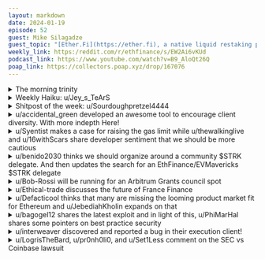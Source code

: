 ```yaml
---
layout: markdown
date: 2024-01-19
episode: 52
guest: Mike Silagadze
guest_topic: "[Ether.Fi](https://ether.fi), a native liquid restaking protocol"
weekly_link: https:/reddit.com/r/ethfinance/s/EW2Ai6vKUd
podcast_link: https://www.youtube.com/watch?v=B9_AloQt26Q
poap_link: https://collectors.poap.xyz/drop/167076
---
```



<details markdown=1>
<summary>The morning trinity</summary>
[View on Reddit →](https://reddit.com/r/ethfinance/comments/19ac5xh/comment/kijwlnn/)

[u/Fiberpunk2077](https://reddit.com/u/Fiberpunk2077)

> Ethereum

[u/UgotTrisomy21](https://reddit.com/u/UgotTrisomy21)

> $2461

[u/PooeyGusset/](https://reddit.com/u/PooeyGusset/)

> 0.059

[u/usesbinkvideo/](https://reddit.com/u/usesbinkvideo/)

> 89,027 hodlers subscribed 

[u/5quat/](https://reddit.com/u/5quat/)

> 490d SM

[u/5quat/](https://reddit.com/u/5quat/)

> 799d since ATH (ratiogang)

</details>
<details markdown=1>
<summary>Weekly Haiku: u/Jey_s_TeArS</summary>
[View on Reddit →](https://reddit.com/r/ethfinance/comments/198pjar/comment/ki9t0aw/)

*Ether beats the odds,*

*Upscaling the rollup squads,*

*Welcome to the blobs.*

</details>
<details markdown=1>
<summary>Shitpost of the week: u/Sourdoughpretzel4444</summary>
[View on Reddit →](https://reddit.com/r/ethfinance/comments/1971kkf/daily_general_discussion_january_15_2024/khyjhp8/)

Today is a banking holiday in the states and because of that I cannot:

1. Deposit/withdraw my monies

2. Receive direct deposits of monies 

3. Have any monies cleared/settled in my accounts

4. Buy the stonk :(

THE FUTURE OF FRANCIS

</details>
<details markdown=1>
<summary>u/accidental_green developed an awesome tool to encourage client diversity. With more indepth Here!</summary>
[View on Reddit →](https://reddit.com/r/ethfinance/comments/193ukvu/daily_general_discussion_january_11_2024/khc7q53/)

In the spirit of client diversity, I created an open source tool that allows anyone to instantly swap to a minority client with 0 configuration or effort. Just 1 click, new client.

I added a simple GUI, so switching clients can now be done with 0 programming experience in under 30 seconds.

Installation is based on Somer Esat's guides and works with Geth, Besu, and Nethermind on both mainnet and testnets.

Feel free to check out the [ethstaker post](https://reddit.com/r/ethstaker/comments/193wwen/ethereum_client_switcher_switch_from_geth_in_30/) or see the details on Github:

- [Client Switcher](https://github.com/accidental-green/client-switcher): Instantly switch Execution Client  
- [Validator Install](https://github.com/accidental-green/validator-install): Fresh Ubuntu to full validator in minutes  
- [Validator Updater](https://github.com/accidental-green/validator-update): Update Execution and Consensus client to latest versions

These are personal projects that have not been audited, but the code is open source and fairly easy to understand. Any testing or feedback is always appreciated!

---

[View on Reddit →](https://reddit.com/r/ethfinance/comments/198pjar/daily_general_discussion_january_17_2024/kiabpxy/)

I created an open source validator updater that allows home stakers to update their entire setup in a single click with almost no downtime!

**Github repo**: [https://github.com/accidental-green/validator-updater](https://github.com/accidental-green/validator-updater)

**Validator Updater Summary:**

1. Select Execution Client to update: (Besu, Geth, Nethermind)
2. Select Consensus Client to update: (Lighthouse, Nimbus, Prysm, Teku)
3. Select Update MEV-boost: (Yes or No)
4. Click "Update" to close the window and return to the terminal

Once complete, restart the services and ensure the validator is still attesting.

The updated binaries are installed at /usr/local/bin to be compatible with Somer Esat's guides, but can be adapted to work with non-standard installations.

Feel free to review my other validator related repos below:

[Validator Install](https://github.com/accidental-green/validator-install)**:** Fresh Ubuntu to syncing validator in 1 minute  
[Validator Controller](https://github.com/accidental-green/validator-controller)**:** Validator GUI for easy operation (start, stop, journals, etc)  
[Client Switcher](https://github.com/accidental-green/client-switcher)**:** Instantly switch between Execution Clients

The code has not been audited, so use with caution. These are all open source community resources, so testing and suggestions are greatly appreciated.

Cheers and Happy Staking!

</details>
<details markdown=1>
<summary>u/Syentist makes a case for raising the gas limit while u/thewalkinglive and u/16withScars share developer sentiment that we should be more cautious</summary>
[View on Reddit →](https://reddit.com/r/ethfinance/comments/193ukvu/daily_general_discussion_january_11_2024/khcoevx/)

[u/Syentist](https://reddit.com/u/Syentist):

Going to bring this up again: I strongly think we need to increase the gas limit, and Dencun is probably the best time to co-ordinate around this (although a HF is not needed for validators to increase the gas limit). 

A few things to point out again:

1. The last gas limit increase was early 2021, almost 3 years ago. Cost of SSDs have substantially reduced since then
2. Most L1 native apps (Maker vaults, ENS, LSTs) have not completed migration to L2s. Partly because we still don't have a Stage 2 L2 anyways. Which means users are still forced to use the L1, and pay high fees for basic and essential functions like taking a DAI loan or staking ETH for stETH.
3. We are clearly on the cusp of mainstream attention, especially as an ETH ETFapproval nears in May. Which means we are going to run into exceptionally high gas fees under current settings, and a constant narrative that the "Ethereum chain is unusable". An entire cohort of new users (probably the largest wave of new on-boarded users to date) will see the ridiculous fees on L1 (and by extension, L2s), see the sub-cent fees on Solana, and simply gravitate to the cheaper narrative. We will unnecessarily lose out on the narrative war, and the Nov-Dec period of scorn to the ethereum community is, I fear, just a prelude. 
4. Most importantly: Vitalik has soft-signalled this twice in the past week. First, in the tweet thread on the roadmap update (when he pointed out gas limit increase doesn't need a HF and can be done anytime), and secondly and more explicitly, in yesterday's EF AMA. Now, the problems with increasing the gas limit: State growth, client stability, cost of minimal equipment - \*of-fucking-course these variables are playing out in Vitalik's head\*, he has written more on this than pretty much anyone alive. Of course he is aware of it, no? But pragmatic choices need to be made, and that is what I see here in his comments. 
5. Finally, I think it is time the ethereum community and core protocol development process "formalised" a framework for minimum validator specs per fixed cost of fiat. It can't be based on just vibes. It can't be that we want to - eventually - run a full validator on the computing power of a microwave (running lightclients is a differnet story). We need a reasonable threshold - something like a full validator should not cos more than $800 to assemble. And every 12 months or so, we review the hardware prices, and if it costs cheaper than $800 (or X threshold) to run a validator, we raise the gas limit (or number of blobs or whatever else).

---

[View on Reddit →](https://reddit.com/r/ethfinance/comments/193ukvu/daily_general_discussion_january_11_2024/khcmz7a/)

[u/thewalkinglive](https://reddit.com/u/thewalkinglive):

> What problem does increasing the gas limit solve?
> 
> Increasing it definitely has a downside. State will grow faster, sync time will get slower quicker, DoS potential will grow. Would be nice to have a number on those.
> 
> That said, what does increasing the gas limit net us?
> 
> I feel we're kind of yoloing this. Do we have the monitoring and metrics in place to see how things evolve? If not, IMO we should fist have tooling that can point to the effect of a change *before* making that change. Otherwise it's gonna get summed to "look, not dead yet".
> 
> If we had a solid monitoring, we could just bump by 1M, see what happens. Nothing gets wonky, ok, bump by another 1M.
> 
> Going 10M in one go hoping nothing will get borked in the next 5 years is a bit too optimistic to my taste. Even though it might as well be the case

\- Geth Team Lead - Péter Szilágyi

<https://twitter.com/peter_szilagyi/status/1745374731824439531>

What are your thoughts on this? It does make sense and I understand why he is annoyed. He is the one who has to deal with the impact of the increase in state size.

---

[View on Reddit →](https://reddit.com/r/ethfinance/comments/1968xe8/daily_general_discussion_january_14_2024/khs5hgh/)

[u/16withScars](https://reddit.com/u/16withScars):

On increasing the gas limit, I agree with [Francesco](https://twitter.com/fradamt/status/1745409249562206531) and [Dankrad](https://twitter.com/dankrad/status/1745406611202437356) (researchers at EF). 

My take is similar:

Bumping the gas limit just as EIP-4844 is about to be shipped which already increases storage and network bandwidth costs is a bad idea

this isn't the right time at all

given the better hardware argument, we should definitely be increasing the size of blobspace (not blockspace). But only after the Deneb HF.

</details>
<details markdown=1>
<summary>u/benido2030 thinks we should organize around a community $STRK delegate. And then updates the search for an EthFinance/EVMavericks $STRK delegate</summary>
[View on Reddit →](https://reddit.com/r/ethfinance/comments/194nvno/daily_general_discussion_january_12_2024/khhnuxp/)

The result from the OP RPGF round 3 is a big motivation for me because it shows me that if we coordinate as a community, we can really get things done and improve the ecosystem.

I believe $STRK is around the corner. The snapshot for the airdrop is in according to an official tweet beginning of December 2023. The last upgrade allows tx to be paid in $STRK (but you obviously still use ETH as well). And afaik $STRK that lived on L1 for a long time now also is briged/ deployed on starknet.

I am also rather sure that $STRK will be a governance token because it is a governance token now and there are delegates participating in governance already, see this [vote/ example](https://governance.starknet.io/voting-proposals/0x8cf15c543775031ca8a8960747c00b501d0a6e4baef8ca8518701f73f98d61cb).

So here are some questions:

(1) Who has used Starknet a lot and knows the ecosystem? (whatever that means, hard to answer tbh)

(2) Who has the time, energy and willingness to act as a delegate for starknet?

I think it would be great if we could informally agree on 1, 2, 3, x delegates that could represent this community in the starknet ecosystem and governance. That obviously doesn't mean that you can't delegate your $STRK to someone else outside of this community! But if we agree on candidates beforehand, those potential delegates can setup everything when the token drops.

---

[View on Reddit →](https://reddit.com/r/ethfinance/comments/1971kkf/daily_general_discussion_january_15_2024/khy6tvo/)

So a quick update on the [$STRK delegate search](https://reddit.com/r/ethfinance/comments/194nvno/daily_general_discussion_january_12_2024/khhnuxp/?context=3) I started on Friday:

We have a first candidate: u/Tricky_Troll is interested and I would probably borrow $STRK to delegate even more to him! (I won't, but I think Tricky is a great first candidate!)

But let's *not* stop here, I think we should have 2 or maybe even 3 candidates. First of all it would be great if we as a community had a choice from ETH Finance (and let me get that straight: not because I think Tricky is not a great candidate, as I said I would delegate to Tricky without thinking twice!). More importantly though, I think we will likely - as a community - have a lot of $STRK power that we probably should spread across at least 2 delegates. So I would be really happy to see more people coming forward! 

Also u/bob-rossi said that he would be happy to share his experience with people thinking about being a delegate. So if you wanna understand what it is like before you make a decision, feel free to contact him. Maybe a channel in the EVM discord like he suggested also makes sense and maybe other delegates would have a look as well, to share their thoughts. In a best case scenario "our" delegates not only receive voting power from Eth Finance, but maybe the more experienced delegates can tell us how they convinced people to delegate to them! 

So: I would be very excited if some people thought about being a delegate and of course best case share their interest here so we can coordinate. 

Let's go!

</details>
<details markdown=1>
<summary>u/Bob-Rossi will be running for an Arbitrum Grants council spot</summary>
[View on Reddit →](https://reddit.com/r/ethfinance/comments/194nvno/daily_general_discussion_january_12_2024/khijzq9/)

Discussions on the next version of the Arbitrum grants program have been underway and I wanted to share this for two reasons. 

1) It is currently in the Snapshot voting stage. So, if anyone here is involved with projects that are interested in that type of thing it might be a good idea to start coordinating what an application would look like. I don't believe they have any official application template just yet, but I'd imagine it will be pretty similar to the STIP rounds. This new round already has some changes that should hopefully make it less chaotic then the first STIP grants. 

2) One of the changes is creating a 5-member council that gives a first pass at all applicants. The goal here is to cut down on some of applicant volume so when delegates vote they can be less overwhelmed and have the ability to review the proposals a little more thoroughly. And then they are adding 3 "Applicant Advisor" roles as well. That group can help assist projects with polishing their application for a best chance of success. I wanted to mention that specifically for any projects that may apply, that the assistance is there. Both are an elected and paid position.

Relating to point two... part of my post is to let everyone here know I will be running for one of the council spots. I'm not sure how successful I will be honestly, but I wanted to at least make people here aware since I'm sure many of my delegates come from here. I actually applied a week+ ago, but wanted to wait until voting was closer to 'announce'.

I'm trying really hard to toe the line between being the overbearing "hey vote for me" guy while still being effective at least getting the word out. So I'll leave it simply at this - if there are any questions you have for me relating to my application, or even just any thoughts on what a successful council would look like if I got elected, please let me know. And of course, if you do decide to support me always know I will be grateful! 

I really, really wish I could link the post... but probably easiest to find more info about the grant program would be going to the [Snapshot Vote](https://snapshot.org/#/arbitrumfoundation.eth/proposal/0x8112be08246466f870d0b91590fe99211f73d15cfdadac62ff3f1e6b2f74869a) and clicking the corresponding link to the main Arbitrum governance forum. Then if you are interested in who is running for council, the 17th post in that thread will have a link directly to the "**LTI Pilot Program Position Application Thread".** Which alternatively can be found by going to the main forum page, clicking under the blue "Dao Grants Program" subsection, and finding that thread near the top. Sorry for the runaround, but Reddit does really make it this much of a pain...

</details>
<details markdown=1>
<summary>u/Ethical-trade discusses the future of France Finance</summary>
[View on Reddit →](https://reddit.com/r/ethfinance/comments/1971kkf/daily_general_discussion_january_15_2024/khyb3rv/)

By now I'm sure we've all seen Larry Fink, CEO of the world's largest asset manager Blackrock (with $9 trillion in assets, 3 times France's entire GDP), saying that the future of france is tokenization of assets "**on one single ledger**" ([source](https://twitter.com/AltcoinDailyio/status/1746243017508614392)). More specifically, he talked about bonds and stocks.

But what could this "one single ledger" be?

In [this other interview](https://twitter.com/Cryptik1E/status/1745776244745289934), Fink again mentions stepping stones towards tokenization **right after speaking about an ether ETF**.

Since that I've read a few Ethereum detractors saying that there's no way tokenization of stocks and bonds will happen on mainnet Ethereum, because issuers will need an environment they can control. And this is probably sort of right.

But what they'll also need is an environment that fully communicates with the leading tokenization platform. 

[Ethereum currently holds 55% of all of defi's TVL](https://defillama.com/chains), here's your leading platform. That's the "one single ledger" Fink talks about. And that's without counting rollups and sidechains. And before a 10x scaling of rollups in a couple of months.

But interoperability and control, how to you reconciliate these two? 

In the past banks have created their own permissioned Ethereum clones (Hyperledger, Quorum, ... more about these [here](https://ethereum.org/en/enterprise/private-ethereum)). They looked like intranet, closed and safe versions of the internet. But have you heard of projects that crossed the chasm and made it to mainnet? I haven't. Just like intranet, these projects were fun playground but didn't take advantage of the full potential of Ethereum. What good is a website others can't reach?

Today, the scaling solution(s) chosen by the Ethereum community happen to be absolutely perfect for reconciliating interoperability with control. A rollup, a volition, a validium or any other hybrid solution is just what's needed to solve this problem. 

You can be part of the ecosystem, but still retain some degree of control. 

Not only that but the cost will soon basically be net zero: we can safely expect that launching your own L2 on Ethereum will be as trivial as launching a smart contract: copy some open source code and let stakers manage security for you through Eigenlayer. How much did Hyperledger and Quorum cost to create and operate? I couldn't find figures but a shitload I'm sure. How much will launching a rollup cost in 2 years? 1,000 or 10,000 less?

I don't like Fink and probably never will. But it truly amazes me how far we've come.

Today, the CEO of the world's largest asset managers sees the future we've seen for years, a future of finance with Ethereum at its core.

</details>
<details markdown=1>
<summary>u/Defacticool thinks that many are missing the looming product market fit for Ethereum and u/JebediahKholin expands on that</summary>
[View on Reddit →]()

[u/Defacticool](https://reddit.com/u/Defacticool):

I wanted to repost the article [u/vvpan](https://reddit.com/u/vvpan) provided the other day about the progress and interest in tokenising securities by institutional firms. 

In this case Brewan Howard. 

I wanted to repost it because I really dont think it got the recognition it deserved. You know those "steps" Larry Fink talked about which eventually culminate in full tokenisation of everything. *This is the next big step* 

And as I said I believe this usecase alone, if eventually succesful at scale (such that it picks up a network effect) could swell Ethereum to unfathomable degrees. I truly think this is being slept on by us crypto natives. 

*This*  is the "crypto taking over tradfi" moment. *This* is the "Ethereum is the new internet" moment. If it succeeds. 

"Product market fit"? *This* is it. 

I've provded an archive link to bypass the paywall and I'll paste the artivle text too. 

<https://archive.ph/v4BVk#selection-4891.0-4891.13>

<https://news.bloomberglaw.com/crypto/brevan-howard-joins-in-on-institutional-push-to-tokenize-funds>

> Brevan Howard plans to tokenize at least one of its funds through a partnership with a startup backed by Nomura’s Laser Digital, making it the latest financial heavyweight to experiment with putting money on blockchains.
> 
> Libre Capital, the startup which includes Laser Digital and the Alan Howard-backed incubator WebN Group as investors, said it will offer zero fees to asset managers who tokenize funds on its namesake platform. Brevan Howard, along with Hamilton Lane, said they’ll be the first asset managers to do so. Libre’s public blockchain technology is supported by Ethereum scaling firm Polygon.
> 
> “The tokenisation of funds allows us to offer investors a new way to access our strategies, providing them with optionality, and further develops our platform to serve client needs,” said Natalie Smith, head of strategy and client partnerships group at Brevan Howard, in a release.
> 
> Brevan Howard is one of the earliest Wall Street participants in the digital-asset sector. Its digital-currency fund rose 44% last year. Even so, this will still be the Jersey, Channel Islands-based investment firm’s first tokenized fund. The process has been promoted heavily recently as one of the few viable use cases for blockchains. Citigroup estimated the tokenization market could swell to $5 trillion by 2030.
> 
> “Ultimately, our goal isn’t to make money on the distribution side,” said Avtar Sehra, CEO and founder of Libre, in an interview. “For us, we want to take the money and the operational costs as close to zero as possible.”
> 
> Libre also plans to launch collateralized lending and automated rebalancing of separately managed accounts later in 2024, according to Sehra.
> 
> With Libre taking zero fees from fund distributors for tokenization, Sehra anticipated that the company will profit mostly from the lending and SMAs businesses.

---

[View on Reddit →](https://reddit.com/r/ethfinance/comments/1971kkf/daily_general_discussion_january_15_2024/khzflyw/)

[u/JebediahKholin](https://reddit.com/u/JebediahKholin):

I often find myself thinking that eth is a natural solution to a lot of global financial problems. The latest is the fink tokenized asset commentary.

Another was the issue of central banks not having a fast trustless way to trade currencies. To an eth enthusiast, this is an obvious fit - issue currencies as erc20s, and let the trading simply occur in a trustless format.

The imf didn’t even consider this, but instead addressed all kinds of cbdc variants. The obvious problem is that they’re all trusted, and countries simply don’t trust each other enough to use one another’s private chains. The imf briefly addressed bitcoin as a possibility before dismissing it.

I wonder if a lot of this reflexive hostility to eth and permissionless programmable chains is a response to bitcoin and its dominant narrative. Bitcoiners talk about fiat being worthless and central banks as enemies - of course central banks are going to view this with hostility. They view an attack on their fiat as an attack on their sovereignty. The digital gold/SoV approach makes much more sense for how bitcoin is set up, but also is less of a direct challenge.

Anyway, all this to say that closed eth clones are always going to have the problem of being trusted, and if you’re not part of the consortium running the chain, you’re ultimately at their mercy. Now matter how big that consortium is, there will always be some outside it, thereby limiting its network effects.

</details>
<details markdown=1>
<summary>u/bagogel12 shares the latest exploit and in light of this, u/PhiMarHal shares some pointers on best practice security</summary>
[View on Reddit →](https://reddit.com/r/ethfinance/comments/197vodp/daily_general_discussion_january_16_2024/ki62c9c/)

[u/bagogel12](https://reddit.com/u/bagogel12):

Security alert!

Bungee / socket being exploited.

Revoke contract 0x3a23f943181408eac424116af7b7790c94cb97a5

source Spreek

<https://twitter.com/spreekaway/status/1747337879771033632>

Edit: Only mainnet exploited, other chains could be exploitable. Same contract on other chains, 0xaDdE7028e7ec226777e5dea5D53F6457C21ec7D6 on zksync era.

Edit2: Afaik if you used bungee you should be fine, as their webapp does only approve the amount you like to send.

Edit3: <https://twitter.com/SocketDotTech/status/1747349422730813525> Socket confirmed and paused the contract.

Edit4: Hopefully last edit. Revoke cash has created a tool to easily check. Although contracts are paused, it's recommended to revoke if your address is affected. It could also happen that you bridged with services like zerion or rainbow. [<https://revoke.cash/exploits/socket?chainId=1>

---

[View on Reddit →](https://reddit.com/r/ethfinance/comments/197vodp/daily_general_discussion_january_16_2024/ki6de03/)

[u/PhiMarHal](https://reddit.com/u/PhiMarHal):

Fast reaction from Bungee.

This sent me on a revoke binge regardless. It's easy to get sloppy for the sake of convenience. The other day I mentioned using Odos rather than other aggregators so I limit my approvals. Of course, this requires actually revoking previous approvals!

I like the idea of a 2 addresses setup, to limit risk. Address A holds all funds. Only ever sends and receives tokens to address B. Address B is the trader. Approves everything, does the swaps, gets into the tokenized positions, transfers everything back to A once each series of operations is done. This protects against many hacks since A holds everything and approves nothing.

However... It's hard to have the discipline to stick to this. It would be fantastic if there was wallet software to automate this behavior. You "start a session" and this triggers A sending whatever to B, then you operate B as a normal wallet, then as you "close your session" this triggers a transaction of B sending whatever newly acquired funds back to A. Even restricting any action from A that's not send to B (unless you enter a password to override, or whatever).

Probably hard to build but man I would love this.

</details>
<details markdown=1>
<summary>u/interweaver discovered and reported a bug in their execution client!</summary>
[View on Reddit →](https://reddit.com/r/ethfinance/comments/198pjar/daily_general_discussion_january_17_2024/kidbw3k/)

Guess what, I had a [u/seamonkey82](https://reddit.com/u/seamonkey82) moment today, and helped find a client bug! Story time :D

Some of you may be aware that there's an ongoing debate about whether Ethereum can handle a slight increase in its block gas limit. This would make L1 gas slightly cheaper by creating more blockspace, at the expense of being harder to keep in sync with the chain for the weakest machines on the network. 

The gas limit is currently at 30M units of gas per block (which means 15M units is equilibrium). Some folks are proposing raising it 33%-50%, to e.g. 40M-45M, while others oppose any raises, especially in light of the upcoming EIP-4844, which will raise requirements a bit too.

The fun thing is, individual stakers actually are able to change this number themselves whenever they propose blocks. Unlike many other changes, you don't need a hardfork to accomplish it. Rather, individual stakers can pick their own "target gas limit", which their client will attempt to move the gas limit towards. The protocol allows the block gas limit to change by 1/1024th of the previous block's value, per block. In this way, if the majority of the stake decides on a new number, the value will start random walking its way to that new value, and stick there more firmly the greater the consensus. This mechanism is a holdover from the days of mining, but it's pretty neat.

Anyway, as a solo staker, I decided to YOLO raise my own limit last month, and set it up to 40M. This involves setting some flags in your execution and consensus clients. I run Besu/Lodestar, and set their flags appropriately.

Since then, I proposed (at least) one MEV-boost block. As expected, that block's gas limit was 30M + 30M / 1024, i.e. 30029295 units. A slightly less than 0.1% increase over the standard amount. It isn't much, but it helped make Ethereum L1 slightly cheaper for that block and (indirectly) the next few! Cool, everything's working!

Since *then*, I proposed (at least) one locally-built block (I have a min-bid set, like most responsible solo stakers who care about avoiding too much censorship, and it triggered.) As a reminder, locally built blocks are constructed by your execution client, in my case Besu, from the contents of their public mempools.

My locally built block(s), upon examination, looked great, except for one thing! Rather than 30029295 units of gas as expected, and rather than the 30M units of gas I would expect to see if I had misconfigured something, my locally built block(s) had a gas limit of 30001024. WTF? It's supposed to change by 1/1024 of the parent block, not by 1024!

Some in-depth adventures into the Besu Github later, I confirmed that indeed, there was a bug that was causing all Besu locally built blocks to only be able to shift up or downwards by a maximum of 1024 units of gas, rather than the (at present) 29295 units of gas expected. Put another way, Besu stakers with locally built blocks would only be able to move the gas limit about 3% as fast as locally-building stakers running other execution clients.

Jumping into the Besu Discord, I reported this situation, and worked through it with Matt Nelson, one of the excellent Besu team members who can be found there. He confirmed the bug and figured out the needed fix, and that should be making it into a future Besu version.

So anyway, moral of the story is, just YOLO changing numbers is apparently a great way to find client bugs, with your face :P Hopefully as the gas limit discussion continues, this means Besu stakers will be fully equipped if there is more of a mass movement in the direction of increasing that limit!

</details>
<details markdown=1>
<summary>u/LogrisTheBard, u/pr0nh0li0, and u/Set1Less comment on the SEC vs Coinbase lawsuit</summary>
[View on Reddit →](https://reddit.com/r/ethfinance/comments/198pjar/daily_general_discussion_january_17_2024/kibyrvn/)

[u/LogrisTheBard](https://reddit.com/u/LogrisTheBard):

I am glued to this Coinbase case today. You couldn't have asked for a friendlier judge. The judge was practically feeding arguments to Coinbase. Gensler should be screaming at the screen if he's watching this.

The only argument Coinbase made that bounced seemed to be the major questions doctrine where the judge is hesitant to remove the authority of anyone but Congress to regulate anything about this space.

However, the SEC has completely failed to define why a baseball card or fantasy football team wouldn't be a security but tokens would. The SEC wants any anon trade on Coinbase to be a security contract if someone promoted it on Twitter. Coinbase wants a security contract to include at minimum some type of contract or legal right. Unless the token includes *inherent* rights like on-chain governance and a claim to dividends it's hard to argue you are entering a contract when purchasing a token.

---

[View on Reddit →](https://reddit.com/r/ethfinance/comments/198pjar/daily_general_discussion_january_17_2024/kiaht6u/)

[u/pr0nh0li0](https://reddit.com/u/pr0nh0li0):

[Promising start to the SEC/Coinbase Trial:](https://x.com/EleanorTerrett/status/1747641703626924431?s=20) 

> Judge Failla is on fire right out of the gate. 
> 
> She says to the @SECGov lead lawyer, and I paraphrase: The “DeFi people” gave a “really fine” amicus brief explaining what staking is and what the wallet is used for, “arguably better” than how the Commission explained it in its briefing.” 
> 
> She also says the @SECGov hasn’t presented an opposing narrative for the legal foundations of Howey in its briefing.

<3 all you "defi people"

---

[View on Reddit →](https://reddit.com/r/ethfinance/comments/198pjar/daily_general_discussion_january_17_2024/kiaw043/)

[u/Set1Less](https://reddit.com/u/Set1Less):

Looks like the SEC is not done losing, they are looking to take another big L in the Coinbase / Staking case

<https://x.com/eleanorterrett/status/1747641703626924431>

Bruh....

> Failla then addresses the Howey Test: 
> “We’ve had a god run. We’ve had 90 years where these securities laws have been able to apply to these markets. But now we have something new.”

Holy smokes, hope the judge rules this way. This is the equivalent of complaining about someone encroaching on your parking spot only to end up losing your home in court

<https://x.com/RSSH273/status/1747647514302689553>

Favorite moment of argument so far:

> SEC — “the tokens themselves are not a security”
> 
> Failla — “that’s what the folks in the back table think (Coinbase). And they are wondering why we are here”

</details>
